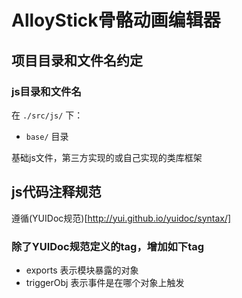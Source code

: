 # AlloyStick骨骼动画编辑器

## 项目目录和文件名约定

### js目录和文件名

在 `./src/js/` 下：

- `base/` 目录

基础js文件，第三方实现的或自己实现的类库框架

## js代码注释规范

遵循(YUIDoc规范)[http://yui.github.io/yuidoc/syntax/]

### 除了YUIDoc规范定义的tag，增加如下tag

- exports 表示模块暴露的对象
- triggerObj 表示事件是在哪个对象上触发

